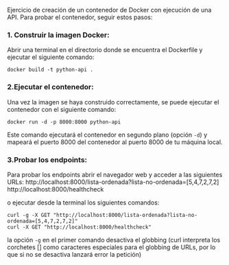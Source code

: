 Ejercicio de creación de un contenedor de Docker con ejecución de una API. Para probar el contenedor, seguir estos pasos:

### 1. Construir la imagen Docker:
Abrir una terminal en el directorio donde se encuentra el Dockerfile y ejecutar el siguiente comando:
```
docker build -t python-api .
```

### 2.Ejecutar el contenedor: 
Una vez la imagen se haya construido correctamente, se puede ejecutar el contenedor con el siguiente comando:
```
docker run -d -p 8000:8000 python-api
```
Este comando ejecutará el contenedor en segundo plano (opción `-d`) y mapeará el puerto 8000 del contenedor al puerto 8000 de tu máquina local.

### 3.Probar los endpoints:
Para probar los endpoints abrir el navegador web y acceder a las siguientes URLs:
http://localhost:8000/lista-ordenada?lista-no-ordenada=[5,4,7,2,7,2]
http://localhost:8000/healthcheck


o ejecutar desde la terminal los siguientes comandos:
```
curl -g -X GET "http://localhost:8000/lista-ordenada?lista-no-ordenada=[5,4,7,2,7,2]"
curl -X GET "http://localhost:8000/healthcheck"
```
la opción `-g` en el primer comando desactiva el globbing (curl interpreta los corchetes [] como caracteres especiales para el globbing de URLs, por lo que si no se desactiva lanzará error la petición)
